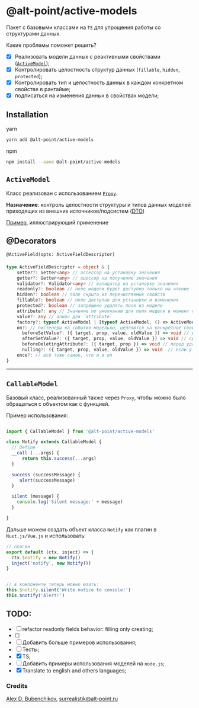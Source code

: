 @alt-point/active-models
===

Пакет с базовыми классами на `TS` для упрощения работы со структурами данных.

Какие проблемы поможет решить?

- [x] Реализовать модели данных с реактивными свойствами ([`ActiveModel`](#activemodel));
- [x] Контролировать целостность структур данных (`fillable`, `hidden`, `protected`);
- [x] Контролировать тип и целостность данных в каждом конкретном свойстве в рантайме;
- [x] подписаться на изменения данных в свойствах модели;

Installation
---

yarn

```bash
yarn add @alt-point/active-models
```

npm

```bash
npm install --save @alt-point/active-models
```

## `ActiveModel`

Класс реализован с использованием [`Proxy`](https://developer.mozilla.org/en-US/docs/Web/JavaScript/Reference/Global_Objects/Proxy).

**Назначение**: контроль целостности структуры и типов данных моделей приходящих из внешних источников/подсистем ([DTO](https://en.wikipedia.org/wiki/Data_transfer_object))

[Пример](docs/active-model-with-decorators.md), иллюстрирующий применение


@Decorators
---


`@ActiveField(opts: ActiveFieldDescriptor)`
####
```ts
type ActiveFieldDescriptor = object & {
    setter?: Setter<any> // ассессор на установку значения
    getter?: Getter<any> // ацессор на получение значения
    validator?: Validator<any> // валидатор на установку значения
    readonly?: boolean // поле модели будет доступно только на чтение
    hidden?: boolean // поле скрыто из перечисляемых свойств
    fillable?: boolean // поле доступно для установки и изменения
    protected?: boolean // запрещено удалять поле из модели
    attribute?: any // Значение по умолчанию для поля модели в момент создания объекта
    value?: any // алиас для `attribute`
    factory?: typeof ActiveModel | [typeof ActiveModel, () => ActiveModel] // Фабрика (extends ActiveModel) для обработки значения. Массивы так же обрабатывает.
    on?: // листенеры на события модельки, цепляются на конкретное свойство
      beforeSetValue?: ({ target, prop, value, oldValue }) => void // вызовется перед установкой значение 
      afterSetValue?: ({ target, prop, value, oldValue }) => void // сразу после установки значения
      beforeDeletingAttribute?: ({ target, prop }) => void // перед удалением свойства из модели
      nulling?: ({ target, prop, value, oldValue }) => void  // если у свойства было значение и вместо него установили null
    once?: // всё тоже самое, что и в on
}
```

***


## `CallableModel`

Базовый класс, реализованный также через `Proxy`, чтобы можно было обращаться с объектом как с функцией.

Пример использования:

```js

import { CallableModel } from '@alt-point/active-models'

class Notify extends CallableModel {
  // Define
  __call (...args) {
      return this.success(...args)
  }

  success (successMessage) {
     alert(successMessage)
  }

  silent (message) {
    console.log('Silent message:' + message)
  }

}
```

Дальше можем создать объект класса `Notify` как плагин в `Nuxt.js/Vue.js` и использовать:

```js
// плагин
export default (ctx, inject) => {
  ctx.$notify = new Notify()
  inject('notify', new Notify())
}


// в компоненте теперь можно юзать:
this.$notify.silent('Write notice to console!')
this.$notify('Alert!')
```

## TODO:
- [ ] refactor readonly fields behavior: filling only creating;
- [ ] 
- [ ] Добавить больше примеров использования;
- [ ] Тесты;
- [x] TS;
- [ ] Добавить примеры использования моделей на `node.js`;
- [x] Translate to english and others languages;

### Credits
[Alex D. Bubenchikov](https://t.me/surrealistik), [surrealistik@alt-point.ru](mailto:surrealistik@alt-point.com?subject=ActiveModels)
